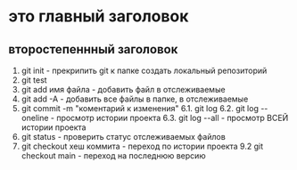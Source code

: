 # это главный заголовок
## второстепеннный заголовок
1. git init - прекрипить git к папке создать локальный репозиторий
2. git test
3. git add имя файла - добавить файл в отслеживаемые
4. git add -A - добавить все файлы в папке, в отслеживаемые
5. git commit -m "коментарий к изменения"
6.1. git log 
6.2. git log --oneline - просмотр истории проекта
6.3. git log --all - просмотр ВСЕЙ истории проекта 
8. git status - проверить статус отслеживаемых файлов
9. git checkout хеш коммита - переход по истории проекта
9.2 git checkout main - переход на последнюю версию

